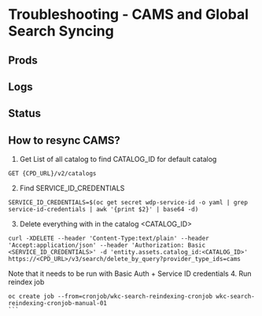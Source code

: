# Troubleshooting - CAMS and Global Search Syncing
## Prods 

## Logs

## Status

## How to resync CAMS?
1. Get List of all catalog to find CATALOG_ID for default catalog
```
GET {CPD_URL}/v2/catalogs
```
2. Find SERVICE_ID_CREDENTIALS
```
SERVICE_ID_CREDENTIALS=$(oc get secret wdp-service-id -o yaml | grep service-id-credentials | awk '{print $2}' | base64 -d)
```
3. Delete everything with in the catalog <CATALOG_ID>
```
curl -XDELETE --header 'Content-Type:text/plain' --header 'Accept:application/json' --header 'Authorization: Basic <SERVICE_ID_CREDENTIALS>' -d 'entity.assets.catalog_id:<CATALOG_ID>'  https://<CPD_URL>/v3/search/delete_by_query?provider_type_ids=cams
```
Note that it needs to be run with Basic Auth + Service ID credentials
4. Run reindex job
````
oc create job --from=cronjob/wkc-search-reindexing-cronjob wkc-search-reindexing-cronjob-manual-01
```
